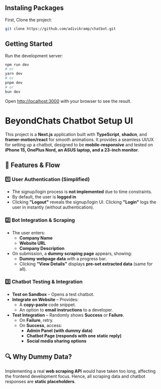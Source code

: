 ## Instaling Packages

First, Clone the project:

```bash
git clone https://github.com/adivikramp/chatbot.git
```

## Getting Started

Run the development server:

```bash
npm run dev
# or
yarn dev
# or
pnpm dev
# or
bun dev
```

Open [http://localhost:3000](http://localhost:3000) with your browser to see the result.

# BeyondChats Chatbot Setup UI

This project is a **Next.js** application built with **TypeScript**, **shadcn**, and **framer-motion/react** for smooth animations. It provides a seamless UI/UX for setting up a chatbot, designed to be **mobile-responsive** and tested on **iPhone 15, OnePlus Nord, an ASUS laptop, and a 23-inch monitor**.  

## 🚀 Features & Flow

### 1️⃣ User Authentication (Simplified)
- The signup/login process is **not implemented** due to time constraints.  
- By default, the user is **logged in**
- Clicking **"Logout"** reveals the signup/login UI. Clicking **"Login"** logs the user in instantly (without authentication).  

### 2️⃣ Bot Integration & Scraping
- The user enters:
  - **Company Name**
  - **Website URL**
  - **Company Description**
- On submission, a **dummy scraping page** appears, showing:
  - **Dummy webpage data** with a progress bar.
  - Clicking **"View Details"** displays **pre-set extracted data** (same for all).

### 3️⃣ Chatbot Testing & Integration
- **Test on Sandbox** – Opens a test chatbot.
- **Integrate on Website** – Provides:
  - A **copy-paste** code snippet.
  - An option to **email instructions** to a developer.
- **Test Integration** – Randomly shows **Success** or **Failure**.
  - On **Failure**, retry.
  - On **Success**, access:
    - **Admin Panel (with dummy data)**
    - **Chatbot Page (responds with one static reply)**
    - **Social media sharing options**

## 🔍 Why Dummy Data?
Implementing a real **web scraping API** would have taken too long, affecting the frontend development focus. Hence, all scraping data and chatbot responses are **static placeholders**.